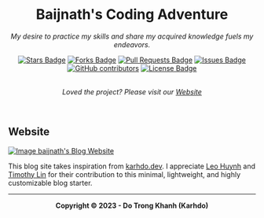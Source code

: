 <h1 align="center">Baijnath's Coding Adventure</h1>
<p align="center"><i>My desire to practice my skills and share my acquired knowledge fuels my endeavors.</i></p>

<div align="center">
    <a href="https://github.com/bkum/baijnath.dev/stargazers"><img src="https://img.shields.io/github/stars/bkum/baijnath.dev" alt="Stars Badge"/></a>
    <a href="https://github.com/bkum/baijnath.dev/network/members"><img src="https://img.shields.io/github/forks/bkum/baijnath.dev" alt="Forks Badge"/></a>
    <a href="https://github.com/bkum/baijnath.dev/pulls"><img src="https://img.shields.io/github/issues-pr/bkum/baijnath.dev" alt="Pull Requests Badge"/></a>
    <a href="https://github.com/bkum/baijnath.dev/issues"><img src="https://img.shields.io/github/issues/bkum/baijnath.dev" alt="Issues Badge"/></a>
    <a href="https://github.com/bkum/baijnath.dev/graphs/contributors"><img alt="GitHub contributors" src="https://img.shields.io/github/contributors/bkum/baijnath.dev?color=2b9348"></a>
    <a href="https://github.com/bkum/baijnath.dev/blob/master/LICENSE"><img src="https://img.shields.io/github/license/bkum/baijnath.dev?color=2b9348" alt="License Badge"/></a>
</div>
<br>
<p align="center"><i>Loved the project? Please visit our <a href="https://baijnath-blog.vercel.app">Website</a></i></p>
<br>

## Website

<a href="https://baijnath-blog.vercel.app"><img src="https://raw.githubusercontent.com/bkum/baijnath.dev/main/public/static/images/projects/baijnath-blog.png" alt="Image baijnath's Blog Website" /></a>

This blog site takes inspiration from [karhdo.dev](https://karhdo-blog.vercel.app). I appreciate [Leo Huynh](https://twitter.com/hta218_) and [Timothy Lin](https://twitter.com/timlrxx) for their contribution to this minimal, lightweight, and highly customizable blog starter.


---

<p align="center"><b>Copyright © 2023 - Do Trong Khanh (Karhdo)</b></p>

<!-- MARKDOWN LINKS & IMAGES -->
<!-- https://www.markdownguide.org/basic-syntax/#reference-style-links -->
[Next.js]: https://img.shields.io/badge/next.js-000000?style=for-the-badge&logo=nextdotjs&logoColor=white
[Next-url]: https://nextjs.org/
[Typescript]: https://img.shields.io/badge/TypeScript-3178C6?style=for-the-badge&logo=typescript&logoColor=white
[Typescript-url]: https://www.typescriptlang.org/
[Tailwind CSS]: https://img.shields.io/badge/Tailwind_CSS-38B2AC?style=for-the-badge&logo=tailwind-css&logoColor=white
[Tailwind CSS-url]: https://tailwindcss.com/
[MDX]: https://img.shields.io/badge/MDX-000000?style=for-the-badge&logo=mdx&logoColor=white
[MDX-url]: https://mdxjs.com/
[React]: https://img.shields.io/badge/React-20232A?style=for-the-badge&logo=react&logoColor=61DAFB
[React-url]: https://reactjs.org/
[Vercel]: https://img.shields.io/badge/Vercel-000000?style=for-the-badge&logo=vercel&logoColor=white
[Vercel-url]: https://vercel.com/